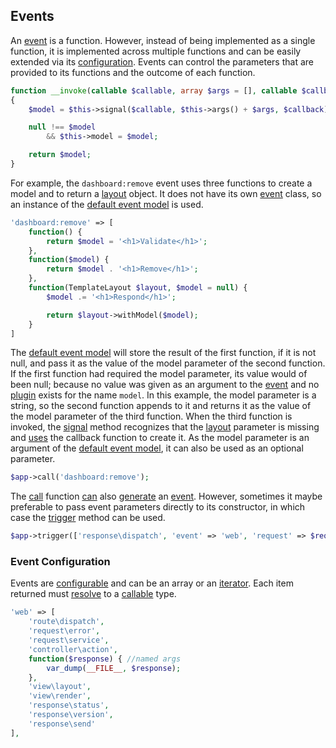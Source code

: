 ## Events
An [event](https://github.com/mvc5/mvc5/blob/master/src/Event/Event.php) is a function. However, instead of being implemented as a single function, it is implemented across multiple functions and can be easily extended via its [configuration](https://github.com/mvc5/mvc5/blob/master/config/event.php). Events can control the parameters that are provided to its functions and the outcome of each function.       
```php
function __invoke(callable $callable, array $args = [], callable $callback = null)
{
    $model = $this->signal($callable, $this->args() + $args, $callback);

    null !== $model
        && $this->model = $model;

    return $model;
}
```
For example, the <code>dashboard:remove</code> event uses three functions to create a model and to return a [layout](https://github.com/mvc5/mvc5/blob/master/src/ViewLayout.php) object. It does not have its own [event](https://github.com/mvc5/mvc5/blob/master/src/Event/Event.php) class, so an instance of the [default event model](https://github.com/mvc5/mvc5/blob/master/src/Event.php) is used. 
```php
'dashboard:remove' => [
    function() {
        return $model = '<h1>Validate</h1>';
    },
    function($model) {
        return $model . '<h1>Remove</h1>';
    },
    function(TemplateLayout $layout, $model = null) {
        $model .= '<h1>Respond</h1>';

        return $layout->withModel($model);
    }
]
```
The [default event model](https://github.com/mvc5/mvc5/blob/master/src/Event.php) will store the result of the first function, if it is not null, and pass it as the value of the model parameter of the second function. If the first function had required the model parameter, its value would of been null; because no value was given as an argument to the [event](https://github.com/mvc5/mvc5/blob/master/src/Event.php) and no [plugin](https://github.com/mvc5/mvc5/blob/master/config/service.php) exists for the name <code>model</code>. In this example, the model parameter is a string, so the second function appends to it and returns it as the value of the model parameter of the third function. When the third function is invoked, the [signal](https://github.com/mvc5/mvc5/blob/master/src/Signal.php) method recognizes that the [layout](https://github.com/mvc5/mvc5/blob/master/config/service.php#L32) parameter is missing and [uses](https://github.com/mvc5/mvc5/blob/master/src/Signal.php#L68) the callback function to create it. As the model parameter is an argument of the [default event model](https://github.com/mvc5/mvc5/blob/master/src/Event.php), it can also be used as an optional parameter.
```php
$app->call('dashboard:remove');
```
The [call](https://github.com/mvc5/mvc5/blob/master/src/Resolver/Service.php#L22) function [can](https://github.com/mvc5/mvc5/blob/master/src/Resolver/Service.php#L28) also [generate](https://github.com/mvc5/mvc5/blob/master/src/Resolver/Generator.php#L32) an [event](https://github.com/mvc5/mvc5/blob/master/src/Event/Event.php). However, sometimes it maybe preferable to pass event parameters directly to its constructor, in which case the [trigger](https://github.com/mvc5/mvc5/blob/master/src/Resolver/Generator.php#L91) method can be used.
```php
$app->trigger(['response\dispatch', 'event' => 'web', 'request' => $request, 'response' => $response]);
```
### Event Configuration
Events are <a href="https://github.com/mvc5/mvc5/blob/master/config/event.php">configurable</a> and can be an array or an [iterator](http://php.net/manual/en/class.iterator.php). Each item returned must [resolve](https://github.com/mvc5/mvc5/blob/master/src/Resolver/Resolver.php#L479) to a [callable](http://php.net/manual/en/language.types.callable.php) type.
```php
'web' => [
    'route\dispatch',
    'request\error',
    'request\service',
    'controller\action',
    function($response) { //named args
        var_dump(__FILE__, $response);
    },
    'view\layout',
    'view\render',
    'response\status',
    'response\version',
    'response\send'
],
```
